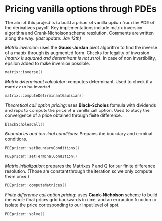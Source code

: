 # Pricing vanilla options through PDEs

The aim of this project is to build a pricer of vanilla option from the PDE of the derivatives payoff. Key implementations include matrix inversion algorithm and Crank-Nicholson scheme resolution. Comments are written along the way. *(last update: Jan 13th)*


*Matrix inversion*: uses the **Gauss-Jordan** pivot algorithm to find the inverse of a matrix through its augmented form. Checks for legality of inversion *(matrix is squared and determinant is not zero)*. In case of non invertibility, epsilon added to make inversion possible.

```cpp
matrix::inverse()
```

*Matrix determinant calculator*: computes determinant. Used to check if a matrix can be inverted.

```cpp
matrix::computeDeterminantGaussian()
```

*Theoretical call option pricing*: uses **Black-Scholes** formula with dividends and repo to compute the price of a vanilla call option. Used to study the convergence of a price obtained through finite difference.

```cpp
blackScholesCall()
```

*Boundaries and terminal conditions*: Prepares the boundary and terminal conditions.

```cpp
PDEpricer::setBoundaryConditions()
```

```cpp
PDEpricer::setTerminalCondition()
```

*Matrix initialization*: prepares the Matrixes P and Q for our finite difference resolution. (Those are constant through the iteration so we only compute them once.)

```cpp
PDEpricer::computeMatrices()
```

*Finite difference call option pricing*: uses **Crank-Nicholson** scheme to build the whole final prices grid backwards in time, and an extraction function to isolate the price corresponding to our input level of spot.

```cpp
PDEpricer::solve()
```

